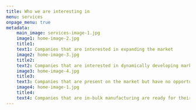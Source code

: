 ```yaml
---
title: Who we are interesting in
menu: services
onpage_menu: true
metadata:
    main_image: services-image-1.jpg
    image1: home-image-2.jpg
    title1: 
    text1: Companies that are interested in expanding the market
    image2: home-image-3.jpg
    title2: 
    text2: Companies that are interested in dynamically developing markets
    image3: home-image-4.jpg
    title3: 
    text3: Companies that are present on the market but have no opportunity to bring out new products
    image4: home-image-1.jpg
    title4: 
    text4: Companies that are in-bulk manufacturing are ready for their own branding
---
```


